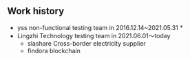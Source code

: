 ## Work history
* yss non-functional testing team in 2016.12.14~2021.05.31
    * 
* Lingzhi Technology testing team in 2021.06.01～today
    * slashare Cross-border electricity supplier 
    * findora blockchain 